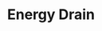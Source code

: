 ---
title: "Energy Drain"

spell:
  schools:
    - name:        "Necromancy"
      subschools:  []
      descriptors: []
  classes:
    - name:  "Cleric"
      abbr:  "Clr"
      level: 9
    - name:  "Sorcerer/Wizard"
      abbr:  "Sor/Wiz"
      level: 9
  savingThrow:        "Fortitude partial; see text for enervation"
  description:        |
    This spell functions like enervation, except that the creature struck gains {% die_roll 2 4 0 %} negative levels, and the negative levels last longer.

    There is no saving throw to avoid gaining the negative levels, but 24 hours after gaining them, the subject must make a Fortitude saving throw (DC = energy drain spell's save DC) for each negative level. If the save succeeds, that negative level is removed. If it fails, the negative level also goes away, but one of the subject's character levels is permanently drained.

    An undead creature struck by the ray gains {% die_roll 2 4 0 %}x5 temporary hit points for 1 hour.
---
